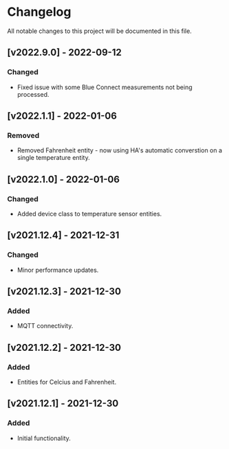 # Changelog
All notable changes to this project will be documented in this file.

## [v2022.9.0] - 2022-09-12

### Changed
- Fixed issue with some Blue Connect measurements not being processed.

## [v2022.1.1] - 2022-01-06

### Removed
- Removed Fahrenheit entity - now using HA's automatic converstion on a single temperature entity.

## [v2022.1.0] - 2022-01-06

### Changed
- Added device class to temperature sensor entities.

## [v2021.12.4] - 2021-12-31

### Changed
- Minor performance updates.

## [v2021.12.3] - 2021-12-30

### Added
- MQTT connectivity.

## [v2021.12.2] - 2021-12-30

### Added
- Entities for Celcius and Fahrenheit.

## [v2021.12.1] - 2021-12-30

### Added
- Initial functionality.